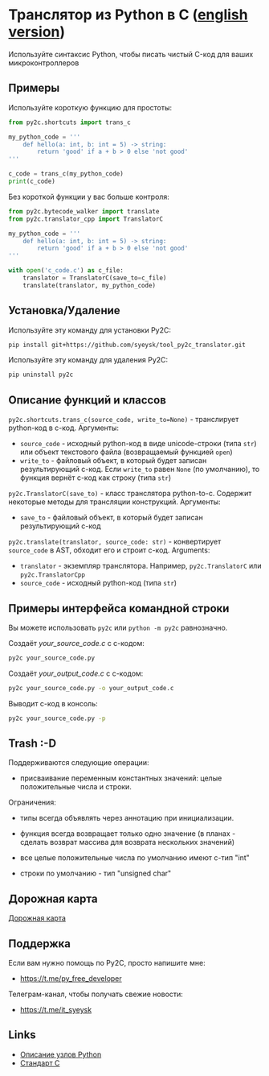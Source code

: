 # Транслятор из Python в C ([english version](README.md))

Используйте синтаксис Python, чтобы писать чистый C-код для ваших микроконтроллеров

## Примеры

Используйте короткую функцию для простоты:

```python
from py2c.shortcuts import trans_c

my_python_code = '''
    def hello(a: int, b: int = 5) -> string:
        return 'good' if a + b > 0 else 'not good'
'''

c_code = trans_c(my_python_code)
print(c_code)
```

Без короткой функции у вас больше контроля:

```python
from py2c.bytecode_walker import translate
from py2c.translator_cpp import TranslatorC

my_python_code = '''
    def hello(a: int, b: int = 5) -> string:
        return 'good' if a + b > 0 else 'not good'
'''

with open('c_code.c') as c_file:
    translator = TranslatorC(save_to=c_file)
    translate(translator, my_python_code)
```

## Установка/Удаление

Используйте эту команду для установки Py2C:
```bash
pip install git+https://github.com/syeysk/tool_py2c_translator.git
```

Используйте эту команду для удаления Py2C:
```bash
pip uninstall py2c
```


## Описание функций и классов

`py2c.shortcuts.trans_c(source_code, write_to=None)` - транслирует python-код в c-код. Аргументы:
- `source_code` - исходный python-код в виде unicode-строки (типа `str`) или объект текстового файла (возвращаемый функцией `open`)
- `write_to` - файловый объект, в который будет записан результирующий c-код. Если `write_to` равен `None` (по умолчанию), то функция вернёт c-код как строку (типа `str`)

`py2c.TranslatorC(save_to)` - класс транслятора python-to-c. Содержит некоторые методы для трансляции конструкций. Аргументы:
- `save_to` - файловый объект, в который будет записан результирующий c-код

`py2c.translate(translator, source_code: str)` - конвертирует `source_code` в AST, обходит его и строит c-код. Arguments:
- `translator` - экземпляр транслятора. Например, `py2c.TranslatorC` или `py2c.TranslatorCpp`
- `source_code` - исходный python-код (типа `str`)

## Примеры интерфейса командной строки

Вы можете использовать `py2c` или `python -m py2c` равнозначно.

Создаёт *your_source_code.c* с c-кодом:
```bash
py2c your_source_code.py
```

Создаёт *your_output_code.c* с c-кодом:
```bash
py2c your_source_code.py -o your_output_code.c
```

Выводит c-код в консоль:
```bash
py2c your_source_code.py -p
```


## Trash :-D

Поддерживаются следующие операции:
- присваивание переменным константных значений: целые положительные числа и строки.

Ограничения:
- типы всегда объявлять через аннотацию при инициализации.
- функция всегда возвращает только одно значение (в планах - сделать возврат массива для возврата нескольких значений)

- все целые положительные числа по умолчанию имеют c-тип "int"
- строки по умолчанию - тип "unsigned char"

## Дорожная карта

[Дорожная карта](ROADMAP.ru.md)

## Поддержка

Если вам нужно помощь по Py2C, просто напишите мне:
- https://t.me/py_free_developer

Телеграм-канал, чтобы получать свежие новости:
- https://t.me/it_syeysk

## Links

- [Описание узлов Python](https://greentreesnakes.readthedocs.io/en/latest/nodes.html)
- [Стандарт C](http://www.open-std.org/jtc1/sc22/wg14/)
